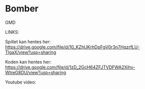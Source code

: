 # Bomber
GMD


LINKS:

Spillet kan hentes her:
https://drive.google.com/file/d/10_KZhUKrhDpFgV0r3n7HqzrfLU-TlgaX/view?usp=sharing

Koden kan hentes her: 
https://drive.google.com/file/d/1zD_2GcH64ZFJTVDFWA2Xihv-WtreG8DU/view?usp=sharing

Youtube video: 
